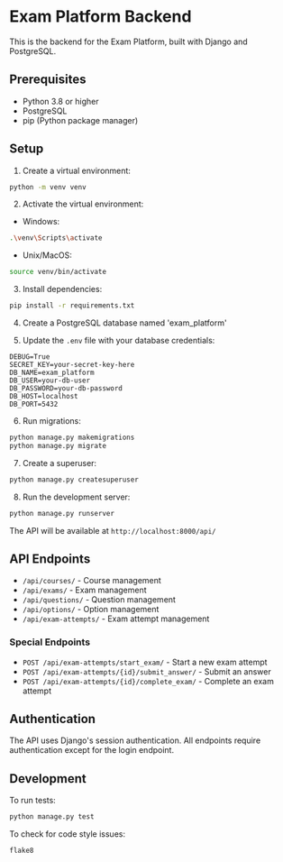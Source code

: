 # Exam Platform Backend

This is the backend for the Exam Platform, built with Django and PostgreSQL.

## Prerequisites

- Python 3.8 or higher
- PostgreSQL
- pip (Python package manager)

## Setup

1. Create a virtual environment:
```bash
python -m venv venv
```

2. Activate the virtual environment:
- Windows:
```bash
.\venv\Scripts\activate
```
- Unix/MacOS:
```bash
source venv/bin/activate
```

3. Install dependencies:
```bash
pip install -r requirements.txt
```

4. Create a PostgreSQL database named 'exam_platform'

5. Update the `.env` file with your database credentials:
```
DEBUG=True
SECRET_KEY=your-secret-key-here
DB_NAME=exam_platform
DB_USER=your-db-user
DB_PASSWORD=your-db-password
DB_HOST=localhost
DB_PORT=5432
```

6. Run migrations:
```bash
python manage.py makemigrations
python manage.py migrate
```

7. Create a superuser:
```bash
python manage.py createsuperuser
```

8. Run the development server:
```bash
python manage.py runserver
```

The API will be available at `http://localhost:8000/api/`

## API Endpoints

- `/api/courses/` - Course management
- `/api/exams/` - Exam management
- `/api/questions/` - Question management
- `/api/options/` - Option management
- `/api/exam-attempts/` - Exam attempt management

### Special Endpoints

- `POST /api/exam-attempts/start_exam/` - Start a new exam attempt
- `POST /api/exam-attempts/{id}/submit_answer/` - Submit an answer
- `POST /api/exam-attempts/{id}/complete_exam/` - Complete an exam attempt

## Authentication

The API uses Django's session authentication. All endpoints require authentication except for the login endpoint.

## Development

To run tests:
```bash
python manage.py test
```

To check for code style issues:
```bash
flake8
``` 